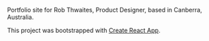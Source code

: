 Portfolio site for Rob Thwaites, Product Designer, based in Canberra, Australia.

This project was bootstrapped with [Create React App](https://github.com/facebook/create-react-app).
